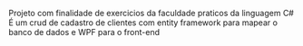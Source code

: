 Projeto com finalidade de exercicios da faculdade praticos da linguagem C#
É um crud de cadastro de clientes com entity framework para mapear o banco de dados e WPF para o front-end


